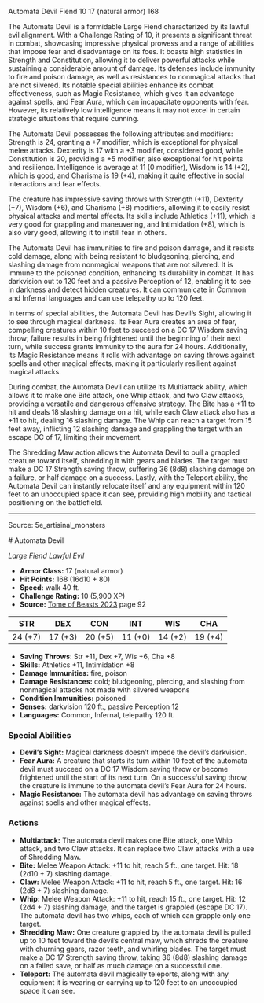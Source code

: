 <MonsterName/>Automata Devil</MonsterName>
<CreatureType/>Fiend</CreatureType>
<CR/>10</CR>
<AC/>17 (natural armor)</AC>
<HP/>168</HP>
<summary>The Automata Devil is a formidable Large Fiend characterized by its lawful evil alignment. With a Challenge Rating of 10, it presents a significant threat in combat, showcasing impressive physical prowess and a range of abilities that impose fear and disadvantage on its foes. It boasts high statistics in Strength and Constitution, allowing it to deliver powerful attacks while sustaining a considerable amount of damage. Its defenses include immunity to fire and poison damage, as well as resistances to nonmagical attacks that are not silvered. Its notable special abilities enhance its combat effectiveness, such as Magic Resistance, which gives it an advantage against spells, and Fear Aura, which can incapacitate opponents with fear. However, its relatively low intelligence means it may not excel in certain strategic situations that require cunning.</summary>

<detail>

The Automata Devil possesses the following attributes and modifiers: Strength is 24, granting a +7 modifier, which is exceptional for physical melee attacks. Dexterity is 17 with a +3 modifier, considered good, while Constitution is 20, providing a +5 modifier, also exceptional for hit points and resilience. Intelligence is average at 11 (0 modifier), Wisdom is 14 (+2), which is good, and Charisma is 19 (+4), making it quite effective in social interactions and fear effects.

The creature has impressive saving throws with Strength (+11), Dexterity (+7), Wisdom (+6), and Charisma (+8) modifiers, allowing it to easily resist physical attacks and mental effects. Its skills include Athletics (+11), which is very good for grappling and maneuvering, and Intimidation (+8), which is also very good, allowing it to instill fear in others.

The Automata Devil has immunities to fire and poison damage, and it resists cold damage, along with being resistant to bludgeoning, piercing, and slashing damage from nonmagical weapons that are not silvered. It is immune to the poisoned condition, enhancing its durability in combat. It has darkvision out to 120 feet and a passive Perception of 12, enabling it to see in darkness and detect hidden creatures. It can communicate in Common and Infernal languages and can use telepathy up to 120 feet.

In terms of special abilities, the Automata Devil has Devil’s Sight, allowing it to see through magical darkness. Its Fear Aura creates an area of fear, compelling creatures within 10 feet to succeed on a DC 17 Wisdom saving throw; failure results in being frightened until the beginning of their next turn, while success grants immunity to the aura for 24 hours. Additionally, its Magic Resistance means it rolls with advantage on saving throws against spells and other magical effects, making it particularly resilient against magical attacks.

During combat, the Automata Devil can utilize its Multiattack ability, which allows it to make one Bite attack, one Whip attack, and two Claw attacks, providing a versatile and dangerous offensive strategy. The Bite has a +11 to hit and deals 18 slashing damage on a hit, while each Claw attack also has a +11 to hit, dealing 16 slashing damage. The Whip can reach a target from 15 feet away, inflicting 12 slashing damage and grappling the target with an escape DC of 17, limiting their movement.

The Shredding Maw action allows the Automata Devil to pull a grappled creature toward itself, shredding it with gears and blades. The target must make a DC 17 Strength saving throw, suffering 36 (8d8) slashing damage on a failure, or half damage on a success. Lastly, with the Teleport ability, the Automata Devil can instantly relocate itself and any equipment within 120 feet to an unoccupied space it can see, providing high mobility and tactical positioning on the battlefield.</detail>



---

Source: 5e_artisinal_monsters

<statblock>
# Automata Devil

*Large* *Fiend* *Lawful Evil*

- **Armor Class:** 17 (natural armor)
- **Hit Points:** 168 (16d10 + 80)
- **Speed:** walk 40 ft.
- **Challenge Rating:** 10 (5,900 XP)
- **Source:** [Tome of Beasts 2023](https://koboldpress.com/kpstore/product/tome-of-beasts-1-2023-edition/) page 92

| STR | DEX | CON | INT | WIS | CHA |
| --- | --- | --- | --- | --- | --- |
| 24 (+7) | 17 (+3) | 20 (+5) | 11 (+0) | 14 (+2) | 19 (+4) |

- **Saving Throws**: Str +11, Dex +7, Wis +6, Cha +8
- **Skills:** Athletics +11, Intimidation +8
- **Damage Immunities:** fire, poison
- **Damage Resistances:** cold; bludgeoning, piercing, and slashing from nonmagical attacks not made with silvered weapons
- **Condition Immunities:** poisoned
- **Senses:** darkvision 120 ft., passive Perception 12
- **Languages:** Common, Infernal, telepathy 120 ft.

### Special Abilities

- **Devil’s Sight:** Magical darkness doesn’t impede the devil’s darkvision.
- **Fear Aura:** A creature that starts its turn within 10 feet of the automata devil must succeed on a DC 17 Wisdom saving throw or become frightened until the start of its next turn. On a successful saving throw, the creature is immune to the automata devil’s Fear Aura for 24 hours.
- **Magic Resistance:** The automata devil has advantage on saving throws against spells and other magical effects.

### Actions

- **Multiattack:** The automata devil makes one Bite attack, one Whip attack, and two Claw attacks. It can replace two Claw attacks with a use of Shredding Maw.
- **Bite:** Melee Weapon Attack: +11 to hit, reach 5 ft., one target. Hit: 18 (2d10 + 7) slashing damage.
- **Claw:** Melee Weapon Attack: +11 to hit, reach 5 ft., one target. Hit: 16 (2d8 + 7) slashing damage.
- **Whip:** Melee Weapon Attack: +11 to hit, reach 15 ft., one target. Hit: 12 (2d4 + 7) slashing damage, and the target is grappled (escape DC 17). The automata devil has two whips, each of which can grapple only one target.
- **Shredding Maw:** One creature grappled by the automata devil is pulled up to 10 feet toward the devil’s central maw, which shreds the creature with churning gears, razor teeth, and whirling blades. The target must make a DC 17 Strength saving throw, taking 36 (8d8) slashing damage on a failed save, or half as much damage on a successful one.
- **Teleport:** The automata devil magically teleports, along with any equipment it is wearing or carrying up to 120 feet to an unoccupied space it can see.
</statblock>


